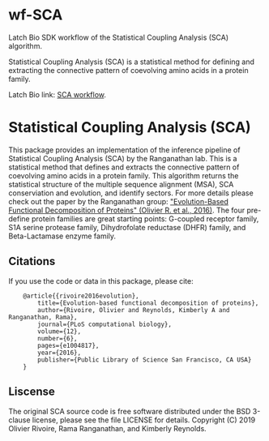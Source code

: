# wf-SCA
Latch Bio SDK workflow of the Statistical Coupling Analysis (SCA) algorithm.


Statistical Coupling Analysis (SCA) is a statistical method for defining and extracting the connective pattern of coevolving amino acids in a protein family.
    
Latch Bio link: [SCA workflow](https://console.latch.bio/workflows/65969/info).  
    
# Statistical Coupling Analysis (SCA)

This package provides an implementation of the inference pipeline of Statistical Coupling Analysis (SCA) by the Ranganathan lab. This is a statistical method that defines and extracts the connective pattern of coevolving amino acids in a protein family. This algorithm returns the statistical structure of the multiple sequence alignment (MSA), SCA conserviation and evolution, and identify sectors. For more details please check out the paper by the Ranganathan group: ["Evolution-Based Functional Decomposition of Proteins" (Olivier R. et al., 2016)](https://journals.plos.org/ploscompbiol/article?id=10.1371/journal.pcbi.1004817). The four pre-define protein families are great starting points: G-coupled receptor family, S1A serine protease family, Dihydrofolate reductase (DHFR) family, and Beta-Lactamase enzyme family. 
    
## Citations
If you use the code or data in this package, please cite:
```
    @article{{rivoire2016evolution},
        title={Evolution-based functional decomposition of proteins},
        author={Rivoire, Olivier and Reynolds, Kimberly A and Ranganathan, Rama},
        journal={PLoS computational biology},
        volume={12},
        number={6},
        pages={e1004817},
        year={2016},
        publisher={Public Library of Science San Francisco, CA USA}
    }
```
    
## Liscense
The original SCA source code is free software distributed under the BSD 3-clause license, please see the file LICENSE for details. Copyright (C) 2019 Olivier Rivoire, Rama Ranganathan, and Kimberly Reynolds.
    
